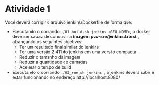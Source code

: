 # Atividade 1

Você deverá corrigir o arquivo jenkins/Dockerfile de forma que:

* Executando o comando `./01_build.sh jenkins <SEU_NOME>`, o docker deve ser capaz de construir a **imagem puc-sre/jenkins:latest** , alcançando os seguintes objetivos:
    *   Ter um resultado final similar do jenkins
    *   Ter uma versão 2.411 do jenkins em uma versão compacta
    *   Reduzir o tamanho da imagem
    *   Reduzir a quantidade de camadas
    *   Acelerar o tempo de build
* Executando o comando `./02_run.sh jenkins `, o jenkins deverá subir e estar funcionando no endereço http://localhost:8080/

